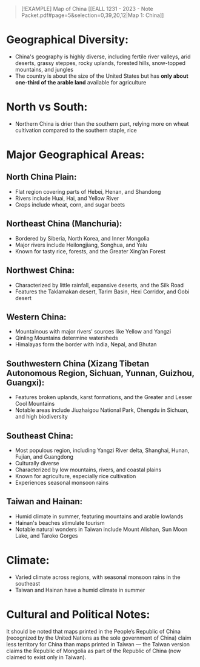 
> [!EXAMPLE] Map of China
> [[EALL 1231 - 2023 - Note Packet.pdf#page=5&selection=0,39,20,12|Map 1: China]]

# Geographical Diversity:
- China's geography is highly diverse, including fertile river valleys, arid deserts, grassy steppes, rocky uplands, forested hills, snow-topped mountains, and jungles
- The country is about the size of the United States but has **only about one-third of the arable land** available for agriculture

# North vs South:
- Northern China is drier than the southern part, relying more on wheat cultivation compared to the southern staple, rice

# Major Geographical Areas:
## North China Plain:
- Flat region covering parts of Hebei, Henan, and Shandong
- Rivers include Huai, Hai, and Yellow River
- Crops include wheat, corn, and sugar beets

## Northeast China (Manchuria):
- Bordered by Siberia, North Korea, and Inner Mongolia
- Major rivers include Heilongjiang, Songhua, and Yalu
- Known for tasty rice, forests, and the Greater Xing’an Forest

## Northwest China:
- Characterized by little rainfall, expansive deserts, and the Silk Road
- Features the Taklamakan desert, Tarim Basin, Hexi Corridor, and Gobi desert

## Western China:
- Mountainous with major rivers' sources like Yellow and Yangzi
- Qinling Mountains determine watersheds
- Himalayas form the border with India, Nepal, and Bhutan

## Southwestern China (Xizang Tibetan Autonomous Region, Sichuan, Yunnan, Guizhou, Guangxi):
- Features broken uplands, karst formations, and the Greater and Lesser Cool Mountains
- Notable areas include Jiuzhaigou National Park, Chengdu in Sichuan, and high biodiversity

## Southeast China:
- Most populous region, including Yangzi River delta, Shanghai, Hunan, Fujian, and Guangdong
- Culturally diverse
- Characterized by low mountains, rivers, and coastal plains
- Known for agriculture, especially rice cultivation
- Experiences seasonal monsoon rains

## Taiwan and Hainan:
- Humid climate in summer, featuring mountains and arable lowlands
- Hainan's beaches stimulate tourism
- Notable natural wonders in Taiwan include Mount Alishan, Sun Moon Lake, and Taroko Gorges
# Climate:
- Varied climate across regions, with seasonal monsoon rains in the southeast
- Taiwan and Hainan have a humid climate in summer

# Cultural and Political Notes:
It should be noted that maps printed in the People’s Republic of China (recognized by the United Nations as the sole government of China) claim less territory for China than maps printed in Taiwan — the Taiwan version claims the Republic of Mongolia as part of the Republic of China (now claimed to exist only in Taiwan).